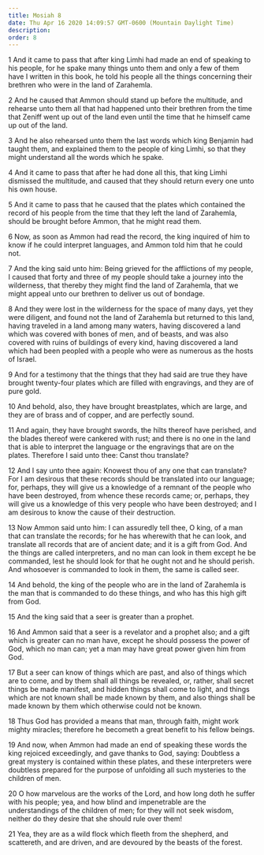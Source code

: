 ```yaml
---
title: Mosiah 8
date: Thu Apr 16 2020 14:09:57 GMT-0600 (Mountain Daylight Time)
description: 
order: 8
---
```


<p>
  1 And it came to pass that after king Limhi had made an end of speaking to his
  people, for he spake many things unto them and only a few of them have I
  written in this book, he told his people all the things concerning their
  brethren who were in the land of Zarahemla.
</p>
<p>
  2 And he caused that Ammon should stand up before the multitude, and rehearse
  unto them all that had happened unto their brethren from the time that Zeniff
  went up out of the land even until the time that he himself came up out of the
  land.
</p>
<p>
  3 And he also rehearsed unto them the last words which king Benjamin had
  taught them, and explained them to the people of king Limhi, so that they
  might understand all the words which he spake.
</p>
<span></span>
<p>
  4 And it came to pass that after he had done all this, that king Limhi
  dismissed the multitude, and caused that they should return every one unto his
  own house.
</p>
<p>
  5 And it came to pass that he caused that the plates which contained the
  record of his people from the time that they left the land of Zarahemla,
  should be brought before Ammon, that he might read them.
</p>
<p>
  6 Now, as soon as Ammon had read the record, the king inquired of him to know
  if he could interpret languages, and Ammon told him that he could not.
</p>
<p>
  7 And the king said unto him: Being grieved for the afflictions of my people,
  I caused that forty and three of my people should take a journey into the
  wilderness, that thereby they might find the land of Zarahemla, that we might
  appeal unto our brethren to deliver us out of bondage.
</p>
<p>
  8 And they were lost in the wilderness for the space of many days, yet they
  were diligent, and found not the land of Zarahemla but returned to this land,
  having traveled in a land among many waters, having discovered a land which
  was covered with bones of men, and of beasts, and was also covered with ruins
  of buildings of every kind, having discovered a land which had been peopled
  with a people who were as numerous as the hosts of Israel.
</p>
<p>
  9 And for a testimony that the things that they had said are true they have
  brought twenty-four plates which are filled with engravings, and they are of
  pure gold.
</p>
<p>
  10 And behold, also, they have brought breastplates, which are large, and they
  are of brass and of copper, and are perfectly sound.
</p>
<p>
  11 And again, they have brought swords, the hilts thereof have perished, and
  the blades thereof were cankered with rust; and there is no one in the land
  that is able to interpret the language or the engravings that are on the
  plates. Therefore I said unto thee: Canst thou translate?
</p>
<p>
  12 And I say unto thee again: Knowest thou of any one that can translate? For
  I am desirous that these records should be translated into our language; for,
  perhaps, they will give us a knowledge of a remnant of the people who have
  been destroyed, from whence these records came; or, perhaps, they will give us
  a knowledge of this very people who have been destroyed; and I am desirous to
  know the cause of their destruction.
</p>
<p>
  13 Now Ammon said unto him: I can assuredly tell thee, O king, of a man that
  can translate the records; for he has wherewith that he can look, and
  translate all records that are of ancient date; and it is a gift from God. And
  the things are called interpreters, and no man can look in them except he be
  commanded, lest he should look for that he ought not and he should perish. And
  whosoever is commanded to look in them, the same is called seer.
</p>
<p>
  14 And behold, the king of the people who are in the land of Zarahemla is the
  man that is commanded to do these things, and who has this high gift from God.
</p>
<p>15 And the king said that a seer is greater than a prophet.</p>
<p>
  16 And Ammon said that a seer is a revelator and a prophet also; and a gift
  which is greater can no man have, except he should possess the power of God,
  which no man can; yet a man may have great power given him from God.
</p>
<p>
  17 But a seer can know of things which are past, and also of things which are
  to come, and by them shall all things be revealed, or, rather, shall secret
  things be made manifest, and hidden things shall come to light, and things
  which are not known shall be made known by them, and also things shall be made
  known by them which otherwise could not be known.
</p>
<p>
  18 Thus God has provided a means that man, through faith, might work mighty
  miracles; therefore he becometh a great benefit to his fellow beings.
</p>
<p>
  19 And now, when Ammon had made an end of speaking these words the king
  rejoiced exceedingly, and gave thanks to God, saying: Doubtless a great
  mystery is contained within these plates, and these interpreters were
  doubtless prepared for the purpose of unfolding all such mysteries to the
  children of men.
</p>
<p>
  20 O how marvelous are the works of the Lord, and how long doth he suffer with
  his people; yea, and how blind and impenetrable are the understandings of the
  children of men; for they will not seek wisdom, neither do they desire that
  she should rule over them!
</p>
<p>
  21 Yea, they are as a wild flock which fleeth from the shepherd, and
  scattereth, and are driven, and are devoured by the beasts of the forest.
</p>
